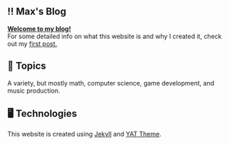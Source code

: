 ## ‼️ Max's Blog

**[Welcome to my blog!](https://maxliu.me/)**  
For some detailed info on what this website is and why I created it, check out my [first post.](https://maxliu.me/meta/2021/12/01/hello-world.html)

## 🎵 Topics

A variety, but mostly math, computer science, game development, and music production.

## 🖥 Technologies

This website is created using [Jekyll](https://jekyllrb.com/) and [YAT Theme](https://github.com/jeffreytse/jekyll-theme-yat).
